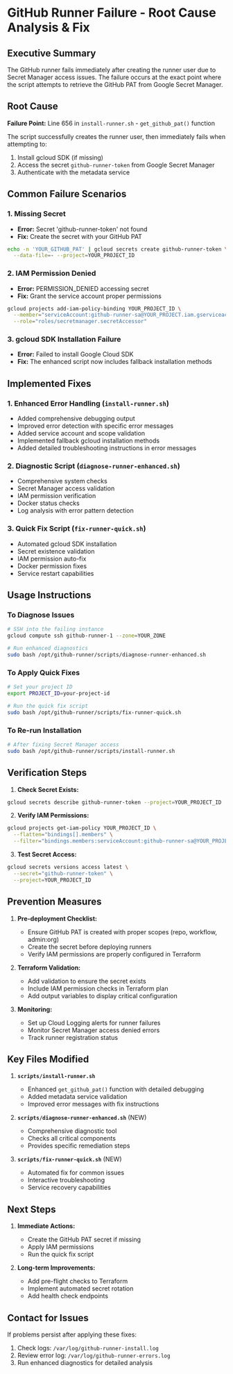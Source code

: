 # GitHub Runner Failure - Root Cause Analysis & Fix

## Executive Summary
The GitHub runner fails immediately after creating the runner user due to Secret Manager access issues. The failure occurs at the exact point where the script attempts to retrieve the GitHub PAT from Google Secret Manager.

## Root Cause
**Failure Point:** Line 656 in `install-runner.sh` - `get_github_pat()` function

The script successfully creates the runner user, then immediately fails when attempting to:
1. Install gcloud SDK (if missing)
2. Access the secret `github-runner-token` from Google Secret Manager
3. Authenticate with the metadata service

## Common Failure Scenarios

### 1. Missing Secret
- **Error:** Secret 'github-runner-token' not found
- **Fix:** Create the secret with your GitHub PAT
```bash
echo -n 'YOUR_GITHUB_PAT' | gcloud secrets create github-runner-token \
  --data-file=- --project=YOUR_PROJECT_ID
```

### 2. IAM Permission Denied
- **Error:** PERMISSION_DENIED accessing secret
- **Fix:** Grant the service account proper permissions
```bash
gcloud projects add-iam-policy-binding YOUR_PROJECT_ID \
  --member="serviceAccount:github-runner-sa@YOUR_PROJECT.iam.gserviceaccount.com" \
  --role="roles/secretmanager.secretAccessor"
```

### 3. gcloud SDK Installation Failure
- **Error:** Failed to install Google Cloud SDK
- **Fix:** The enhanced script now includes fallback installation methods

## Implemented Fixes

### 1. Enhanced Error Handling (`install-runner.sh`)
- Added comprehensive debugging output
- Improved error detection with specific error messages
- Added service account and scope validation
- Implemented fallback gcloud installation methods
- Added detailed troubleshooting instructions in error messages

### 2. Diagnostic Script (`diagnose-runner-enhanced.sh`)
- Comprehensive system checks
- Secret Manager access validation
- IAM permission verification
- Docker status checks
- Log analysis with error pattern detection

### 3. Quick Fix Script (`fix-runner-quick.sh`)
- Automated gcloud SDK installation
- Secret existence validation
- IAM permission auto-fix
- Docker permission fixes
- Service restart capabilities

## Usage Instructions

### To Diagnose Issues
```bash
# SSH into the failing instance
gcloud compute ssh github-runner-1 --zone=YOUR_ZONE

# Run enhanced diagnostics
sudo bash /opt/github-runner/scripts/diagnose-runner-enhanced.sh
```

### To Apply Quick Fixes
```bash
# Set your project ID
export PROJECT_ID=your-project-id

# Run the quick fix script
sudo bash /opt/github-runner/scripts/fix-runner-quick.sh
```

### To Re-run Installation
```bash
# After fixing Secret Manager access
sudo bash /opt/github-runner/scripts/install-runner.sh
```

## Verification Steps

1. **Check Secret Exists:**
```bash
gcloud secrets describe github-runner-token --project=YOUR_PROJECT_ID
```

2. **Verify IAM Permissions:**
```bash
gcloud projects get-iam-policy YOUR_PROJECT_ID \
  --flatten="bindings[].members" \
  --filter="bindings.members:serviceAccount:github-runner-sa@YOUR_PROJECT.iam.gserviceaccount.com"
```

3. **Test Secret Access:**
```bash
gcloud secrets versions access latest \
  --secret="github-runner-token" \
  --project=YOUR_PROJECT_ID
```

## Prevention Measures

1. **Pre-deployment Checklist:**
   - Ensure GitHub PAT is created with proper scopes (repo, workflow, admin:org)
   - Create the secret before deploying runners
   - Verify IAM permissions are properly configured in Terraform

2. **Terraform Validation:**
   - Add validation to ensure the secret exists
   - Include IAM permission checks in Terraform plan
   - Add output variables to display critical configuration

3. **Monitoring:**
   - Set up Cloud Logging alerts for runner failures
   - Monitor Secret Manager access denied errors
   - Track runner registration status

## Key Files Modified

1. **`scripts/install-runner.sh`**
   - Enhanced `get_github_pat()` function with detailed debugging
   - Added metadata service validation
   - Improved error messages with fix instructions

2. **`scripts/diagnose-runner-enhanced.sh`** (NEW)
   - Comprehensive diagnostic tool
   - Checks all critical components
   - Provides specific remediation steps

3. **`scripts/fix-runner-quick.sh`** (NEW)
   - Automated fix for common issues
   - Interactive troubleshooting
   - Service recovery capabilities

## Next Steps

1. **Immediate Actions:**
   - Create the GitHub PAT secret if missing
   - Apply IAM permissions
   - Run the quick fix script

2. **Long-term Improvements:**
   - Add pre-flight checks to Terraform
   - Implement automated secret rotation
   - Add health check endpoints

## Contact for Issues
If problems persist after applying these fixes:
1. Check logs: `/var/log/github-runner-install.log`
2. Review error log: `/var/log/github-runner-errors.log`
3. Run enhanced diagnostics for detailed analysis